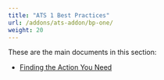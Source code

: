 ```yaml
---
title: "ATS 1 Best Practices"
url: /addons/ats-addon/bp-one/
weight: 20
---
```


These are the main documents in this section:

* [Finding the Action You Need](/addons/ats-addon/bp-one-finding-the-action-you-need/)
